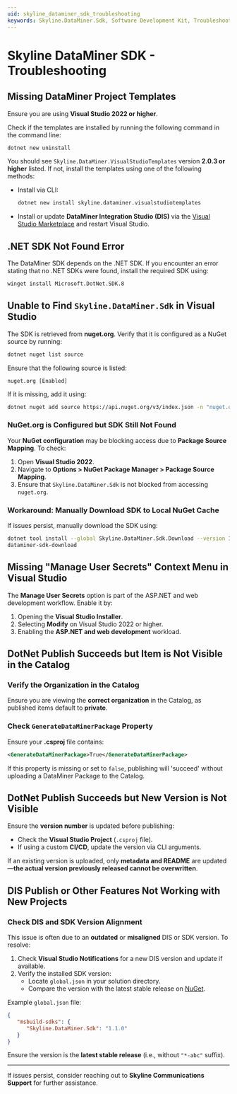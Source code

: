 ```yaml
---
uid: skyline_dataminer_sdk_troubleshooting
keywords: Skyline.DataMiner.Sdk, Software Development Kit, Troubleshooting, help, issue
---
```


# Skyline DataMiner SDK - Troubleshooting

## Missing DataMiner Project Templates

Ensure you are using **Visual Studio 2022 or higher**.

Check if the templates are installed by running the following command in the command line:

```sh
dotnet new uninstall
```

You should see `Skyline.DataMiner.VisualStudioTemplates` version **2.0.3 or higher** listed. If not, install the templates using one of the following methods:

- Install via CLI:
  
  ```sh
  dotnet new install skyline.dataminer.visualstudiotemplates
  ```

- Install or update **DataMiner Integration Studio (DIS)** via the [Visual Studio Marketplace](https://marketplace.visualstudio.com/items?itemName=skyline-communications.DataMinerIntegrationStudio) and restart Visual Studio.

## .NET SDK Not Found Error

The DataMiner SDK depends on the .NET SDK. If you encounter an error stating that no .NET SDKs were found, install the required SDK using:

```sh
winget install Microsoft.DotNet.SDK.8
```

## Unable to Find `Skyline.DataMiner.Sdk` in Visual Studio

The SDK is retrieved from **nuget.org**. Verify that it is configured as a NuGet source by running:

```sh
dotnet nuget list source
```

Ensure that the following source is listed:

```
nuget.org [Enabled]
```

If it is missing, add it using:

```sh
dotnet nuget add source https://api.nuget.org/v3/index.json -n "nuget.org"
```

### NuGet.org is Configured but SDK Still Not Found

Your **NuGet configuration** may be blocking access due to **Package Source Mapping**. To check:

1. Open **Visual Studio 2022**.
2. Navigate to **Options > NuGet Package Manager > Package Source Mapping**.
3. Ensure that `Skyline.DataMiner.Sdk` is not blocked from accessing `nuget.org`.

### Workaround: Manually Download SDK to Local NuGet Cache

If issues persist, manually download the SDK using:

```sh
dotnet tool install --global Skyline.DataMiner.Sdk.Download --version 1.0.1
dataminer-sdk-download
```

## Missing "Manage User Secrets" Context Menu in Visual Studio

The **Manage User Secrets** option is part of the ASP.NET and web development workflow. Enable it by:

1. Opening the **Visual Studio Installer**.
2. Selecting **Modify** on Visual Studio 2022 or higher.
3. Enabling the **ASP.NET and web development** workload.

## DotNet Publish Succeeds but Item is Not Visible in the Catalog

### Verify the Organization in the Catalog

Ensure you are viewing the **correct organization** in the Catalog, as published items default to **private**.

### Check `GenerateDataMinerPackage` Property

Ensure your **.csproj** file contains:

```xml
<GenerateDataMinerPackage>True</GenerateDataMinerPackage>
```

If this property is missing or set to `false`, publishing will 'succeed' without uploading a DataMiner Package to the Catalog.

## DotNet Publish Succeeds but New Version is Not Visible

Ensure the **version number** is updated before publishing:

- Check the **Visual Studio Project** (`.csproj` file).
- If using a custom **CI/CD**, update the version via CLI arguments.

If an existing version is uploaded, only **metadata and README** are updated—**the actual version previously released cannot be overwritten**.

## DIS Publish or Other Features Not Working with New Projects

### Check DIS and SDK Version Alignment

This issue is often due to an **outdated** or **misaligned** DIS or SDK version. To resolve:

1. Check **Visual Studio Notifications** for a new DIS version and update if available.
2. Verify the installed SDK version:
   - Locate `global.json` in your solution directory.
   - Compare the version with the latest stable release on [NuGet](https://www.nuget.org/packages/Skyline.DataMiner.Sdk).

Example `global.json` file:

```json
{
   "msbuild-sdks": {
      "Skyline.DataMiner.Sdk": "1.1.0"
   }
}
```

Ensure the version is the **latest stable release** (i.e., without `"*-abc"` suffix).

---

If issues persist, consider reaching out to **Skyline Communications Support** for further assistance.